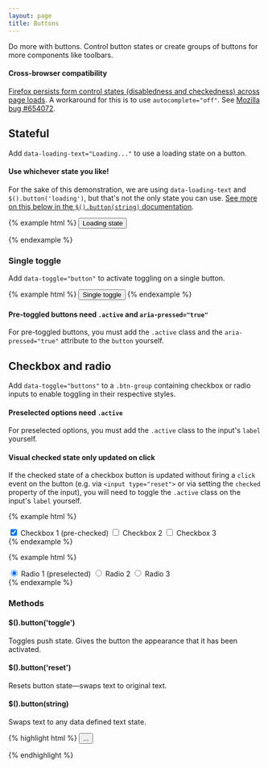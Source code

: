 ```yaml
---
layout: page
title: Buttons
---
```



Do more with buttons. Control button states or create groups of buttons for more components like toolbars.

<div class="bd-callout bd-callout-danger">
  <h4>Cross-browser compatibility</h4>
  <p><a href="https://github.com/twbs/bootstrap/issues/793">Firefox persists form control states (disabledness and checkedness) across page loads</a>. A workaround for this is to use <code>autocomplete="off"</code>. See <a href="https://bugzilla.mozilla.org/show_bug.cgi?id=654072">Mozilla bug #654072</a>.</p>
</div>

## Stateful

Add `data-loading-text="Loading..."` to use a loading state on a button.

<div class="bd-callout bd-callout-info">
  <h4>Use whichever state you like!</h4>
  <p>For the sake of this demonstration, we are using <code>data-loading-text</code> and <code>$().button('loading')</code>, but that's not the only state you can use. <a href="#buttons-methods">See more on this below in the <code>$().button(string)</code> documentation</a>.</p>
</div>

{% example html %}
<button type="button" id="myButton" data-loading-text="Loading..." class="btn btn-primary" autocomplete="off">
  Loading state
</button>
<script>
  $('#myButton').on('click', function () {
    var $btn = $(this).button('loading')
    // business logic...
    $btn.button('reset')
  })
</script>
{% endexample %}

### Single toggle

Add `data-toggle="button"` to activate toggling on a single button.

{% example html %}
<button type="button" class="btn btn-primary" data-toggle="button" aria-pressed="false" autocomplete="off">
  Single toggle
</button>
{% endexample %}

<div class="bd-callout bd-callout-warning">
  <h4>Pre-toggled buttons need <code>.active</code> and <code>aria-pressed="true"</code></h4>
  <p>For pre-toggled buttons, you must add the <code>.active</code> class and the <code>aria-pressed="true"</code> attribute to the <code>button</code> yourself.</p>
</div>

## Checkbox and radio

Add `data-toggle="buttons"` to a `.btn-group` containing checkbox or radio inputs to enable toggling in their respective styles.

<div class="bd-callout bd-callout-warning">
  <h4>Preselected options need <code>.active</code></h4>
  <p>For preselected options, you must add the <code>.active</code> class to the input's <code>label</code> yourself.</p>
</div>
<div class="bd-callout bd-callout-warning">
  <h4>Visual checked state only updated on click</h4>
  <p>If the checked state of a checkbox button is updated without firing a <code>click</code> event on the button (e.g. via <code>&lt;input type="reset"&gt;</code> or via setting the <code>checked</code> property of the input), you will need to toggle the <code>.active</code> class on the input's <code>label</code> yourself.</p>
</div>

{% example html %}
<div class="bd-example">
  <div class="btn-group" data-toggle="buttons">
    <label class="btn btn-primary active">
      <input type="checkbox" checked autocomplete="off"> Checkbox 1 (pre-checked)
    </label>
    <label class="btn btn-primary">
      <input type="checkbox" autocomplete="off"> Checkbox 2
    </label>
    <label class="btn btn-primary">
      <input type="checkbox" autocomplete="off"> Checkbox 3
    </label>
  </div>
</div>
{% endexample %}

{% example html %}
<div class="btn-group" data-toggle="buttons">
  <label class="btn btn-primary active">
    <input type="radio" name="options" id="option1" autocomplete="off" checked> Radio 1 (preselected)
  </label>
  <label class="btn btn-primary">
    <input type="radio" name="options" id="option2" autocomplete="off"> Radio 2
  </label>
  <label class="btn btn-primary">
    <input type="radio" name="options" id="option3" autocomplete="off"> Radio 3
  </label>
</div>
{% endexample %}

### Methods

#### $().button('toggle')

Toggles push state. Gives the button the appearance that it has been activated.

#### $().button('reset')

Resets button state—swaps text to original text.

#### $().button(string)

Swaps text to any data defined text state.

{% highlight html %}
<button type="button" id="myStateButton" data-complete-text="finished!" class="btn btn-primary" autocomplete="off">
  ...
</button>
<script>
  $('#myStateButton').on('click', function () {
    $(this).button('complete') // button text will be "finished!"
  })
</script>
{% endhighlight %}
